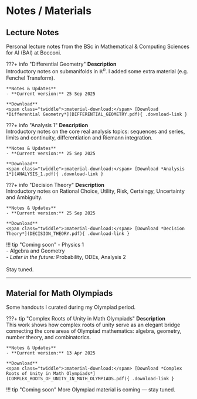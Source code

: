 # Notes / Materials

## Lecture Notes

Personal lecture notes from the BSc in Mathematical & Computing Sciences for AI (BAI) at Bocconi. 

???+ info "Differential Geometry"
    **Description**  
    Introductory notes on submanifolds in $\mathbb{R}^n$. I added some extra material (e.g. Fenchel  Transform).

    **Notes & Updates**  
    - **Current version:** 25 Sep 2025  

    **Download**  
    <span class="twiddle">:material-download:</span> [Download *Differential Geometry*](DIFFERENTIAL_GEOMETRY.pdf){ .download-link }

???+ info "Analysis 1"
    **Description**  
    Introductory notes on the core real analysis topics: sequences and series, limits and continuity, differentiation and Riemann integration.

    **Notes & Updates**  
    - **Current version:** 25 Sep 2025  

    **Download**  
    <span class="twiddle">:material-download:</span> [Download *Analysis 1*](ANALYSIS_1.pdf){ .download-link }

???+ info "Decision Theory"
    **Description**  
    Introductory notes on Rational Choice, Utility, Risk, Certaingy, Uncertainty and Ambiguity.

    **Notes & Updates**  
    - **Current version:** 25 Sep 2025  
 
    **Download**  
    <span class="twiddle">:material-download:</span> [Download *Decision Theory*](DECISION_THEORY.pdf){ .download-link }

!!! tip "Coming soon"
    - Physics 1  
    - Algebra and Geometry  
    - *Later in the future:* Probability, ODEs, Analysis 2  
    <br>Stay tuned.
    
---

## Material for Math Olympiads

Some handouts I curated during my Olympiad period. 

???+ tip "Complex Roots of Unity in Math Olympiads"
    **Description**  
    This work shows how complex roots of unity serve as an elegant bridge connecting the core areas of Olympiad mathematics: algebra, geometry, number theory, and combinatorics.

    **Notes & Updates**  
    - **Current version:** 13 Apr 2025    

    **Download**  
    <span class="twiddle">:material-download:</span> [Download *Complex Roots of Unity in Math Olympiads*](COMPLEX_ROOTS_OF_UNITY_IN_MATH_OLYMPIADS.pdf){ .download-link }

!!! tip "Coming soon"
    More Olympiad material is coming — stay tuned.
   
